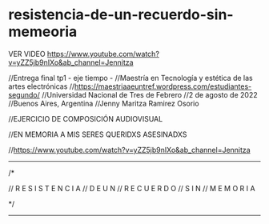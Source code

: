 # resistencia-de-un-recuerdo-sin-memeoria



VER VIDEO 
https://www.youtube.com/watch?v=yZZ5jb9nIXo&ab_channel=Jennitza  


//Entrega final tp1 - eje tiempo - 
//Maestría en Tecnología y estética de las artes electrónicas
//https://maestriaaeuntref.wordpress.com/estudiantes-segundo/ 
//Universidad Nacional de Tres de Febrero
//2 de agosto de 2022
//Buenos Aires, Argentina
//Jenny Maritza Ramirez Osorio

//EJERCICIO DE COMPOSICIÓN AUDIOVISUAL

//EN MEMORIA A MIS SERES QUERIDXS ASESINADXS

//https://www.youtube.com/watch?v=yZZ5jb9nIXo&ab_channel=Jennitza 


__________________________________________________________________

/*


//                    R E S I S T E N C I A
//                    D E               U N
//                       R E C U E R D O
//                     S       I        N
//                        M E M O R I A



*/

___________________________________________________________________







